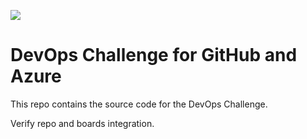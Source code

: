 ![](https://github.com/dmckinstry/PCABChallenge/workflows/Continuous%20Integration/badge.svg)

# DevOps Challenge for GitHub and Azure

This repo contains the source code for the DevOps Challenge.

Verify repo and boards integration.
